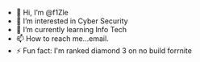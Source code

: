 - 👋 Hi, I’m @f1Zle
- 👀 I’m interested in Cyber Security
- 🌱 I’m currently learning Info Tech
- 📫 How to reach me...email.
- ⚡ Fun fact: I'm ranked diamond 3 on no build forrnite

<!---
f1Zle/f1Zle is a ✨ special ✨ repository because its `README.md` (this file) appears on your GitHub profile.
You can click the Preview link to take a look at your changes.
--->
